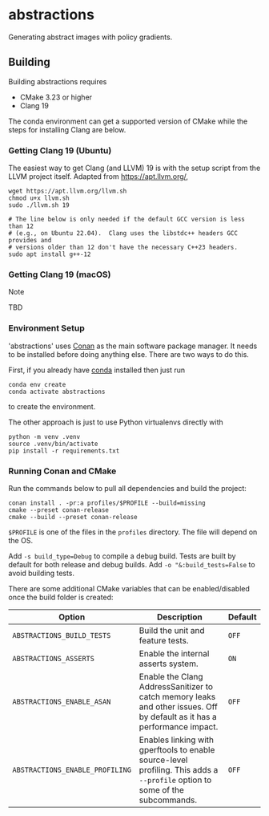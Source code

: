 # abstractions
Generating abstract images with policy gradients.

## Building

Building abstractions requires

* CMake 3.23 or higher
* Clang 19

The conda environment can get a supported version of CMake while the steps for
installing Clang are below.

### Getting Clang 19 (Ubuntu)

The easiest way to get Clang (and LLVM) 19 is with the setup script from the
LLVM project itself.  Adapted from https://apt.llvm.org/,

```shell
wget https://apt.llvm.org/llvm.sh
chmod u+x llvm.sh
sudo ./llvm.sh 19

# The line below is only needed if the default GCC version is less than 12
# (e.g., on Ubuntu 22.04).  Clang uses the libstdc++ headers GCC provides and
# versions older than 12 don't have the necessary C++23 headers.
sudo apt install g++-12
```

### Getting Clang 19 (macOS)

> [!NOTE]
> TBD

### Environment Setup

'abstractions' uses [Conan](https://conan.io/) as the main software package
manager.  It needs to be installed before doing anything else.  There are two
ways to do this.

First, if you already have [conda](https://docs.conda.io/en/latest/) installed
then just run

```shell
conda env create
conda activate abstractions
```

to create the environment.

The other approach is just to use Python virtualenvs directly with

```shell
python -m venv .venv
source .venv/bin/activate
pip install -r requirements.txt
```

### Running Conan and CMake

Run the commands below to pull all dependencies and build the project:

```shell
conan install . -pr:a profiles/$PROFILE --build=missing
cmake --preset conan-release
cmake --build --preset conan-release
```

`$PROFILE` is one of the files in the `profiles` directory.  The file will
depend on the OS.

Add `-s build_type=Debug` to compile a debug build.  Tests are built by default
for both release and debug builds.  Add `-o "&:build_tests=False` to avoid
building tests.

There are some additional CMake variables that can be enabled/disabled once the
build folder is created:

| Option | Description | Default |
|--------|-------------|---------|
| `ABSTRACTIONS_BUILD_TESTS` | Build the unit and feature tests. | `OFF` |
| `ABSTRACTIONS_ASSERTS` | Enable the internal asserts system. | `ON` |
| `ABSTRACTIONS_ENABLE_ASAN` | Enable the Clang AddressSanitizer to catch memory leaks and other issues.  Off by default as it has a performance impact. | `OFF`|
| `ABSTRACTIONS_ENABLE_PROFILING` | Enables linking with gperftools to enable source-level profiling.  This adds a `--profile` option to some of the subcommands. | `OFF` |
